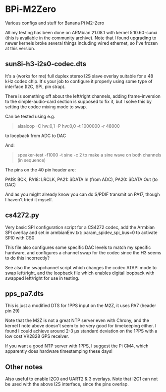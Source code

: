 # BPi-M2Zero
Various configs and stuff for Banana Pi M2-Zero

All my testing has been done on ARMbian 21.08.1 with kernel 5.10.60-sunxi (this is available in the community archive).
Note that I found upgrading to newer kernels broke several things including wired ethernet, so I've frozen at this version.

## sun8i-h3-i2s0-codec.dts
It's a (works for me) full duplex stereo I2S slave overlay suitable for a 48 kHz codec chip.
It's your job to configure it properly using some type of interface (I2C, SPI, pin strap).

There is something off about the left/right channels, adding frame-inversion to the simple-audio-card section is supposed to fix it, but I solve this by setting the codec mixing mode to swap.

Can be tested using e.g. 
> alsaloop -C hw:0,1 -P hw:0,0 -t 1000000 -r 48000

to loopback from ADC to DAC

And:
> speaker-test -f1000 -t sine -c 2
to make a sine wave on both channels (in sequence)

The pins on the 40 pin header are: 

PA19: BCK, PA18: LRCLK, PA21: SDATA In (from ADC), PA20: SDATA Out (to DAC)

And as you might already know you can do S/PDIF transmit on PA17, though I haven't tried it myself.

## cs4272.py
Very basic SPI configuration script for a CS4272 codec, add the Armbian SPI overlay and set in armbianEnv.txt:
param_spidev_spi_bus=0 to activate SPI0 with CS0

This file also configures some specific DAC levels to match my specific hardware, and configures a channel swap for the codec since the H3 seems to do this incorrectly?

See also the swapchannel script which changes the codec ATAPI mode to swap left/right, and the loopback file which enables digital loopback with swapped left/right for use in testing.

## pps_pa7.dts
This is just a modified DTS for 1PPS input on the M2Z, it uses PA7 (header pin 29)

Note that the M2Z is not a great NTP server even with Chrony, and the kernel I note above doesn't seem to be very good for timekeeping either. I found I could achieve around 2-3 µs standard deviation on the 1PPS with a low cost VK2828 GPS receiver.

If you want a good NTP server with 1PPS, I suggest the Pi CM4, which apparently does hardware timestamping these days!

## Other notes
Also useful to enable I2C0 and UART2 & 3 overlays. Note that I2C1 can not be used with the above I2S interface, since the pins overlap.
